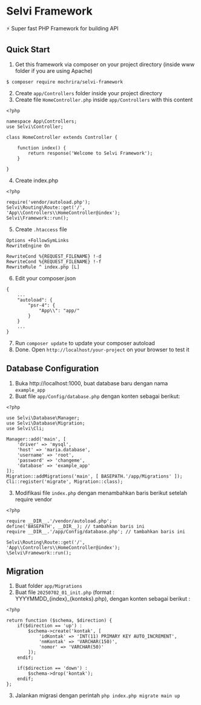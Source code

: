 # Selvi Framework
⚡ Super fast PHP Framework for building API

## Quick Start

1. Get this framework via composer on your project directory (inside www folder if you are using Apache)

```
$ composer require mochrira/selvi-framework
```

2. Create `app/Controllers` folder inside your project directory
3. Create file `HomeController.php` inside `app/Controllers` with this content

```
<?php 

namespace App\Controllers;
use Selvi\Controller;

class HomeController extends Controller {

    function index() {
        return response('Welcome to Selvi Framework');
    }

}

```

4. Create index.php

```
<?php

require('vendor/autoload.php');
Selvi\Routing\Route::get('/', 'App\\Controllers\\HomeController@index');
Selvi\Framework::run();
```

5. Create `.htaccess` file

```
Options +FollowSymLinks
RewriteEngine On

RewriteCond %{REQUEST_FILENAME} !-d
RewriteCond %{REQUEST_FILENAME} !-f
RewriteRule ^ index.php [L]
```


6. Edit your composer.json

```
{
    ...
    "autoload": {
        "psr-4": {
            "App\\": "app/"
        }
    }
    ...
}
```

7. Run `composer update` to update your composer autoload
8. Done. Open `http://localhost/your-project` on your browser to test it

## Database Configuration

1. Buka http://localhost:1000, buat database baru dengan nama `example_app`
2. Buat file `app/Config/database.php` dengan konten sebagai berikut:

```
<?php

use Selvi\Database\Manager;
use Selvi\Database\Migration;
use Selvi\Cli;

Manager::add('main', [
    'driver' => 'mysql',
    'host' => 'maria.database',
    'username' => 'root',
    'password' => 'changeme',
    'database' => 'example_app'
]);
Migration::addMigrations('main', [ BASEPATH.'/app/Migrations' ]);
Cli::register('migrate', Migration::class);
```

3. Modifikasi file `index.php` dengan menambahkan baris berikut setelah require vendor
```
<?php

require __DIR__.'/vendor/autoload.php';
define('BASEPATH', __DIR__); // tambahkan baris ini
require __DIR__.'/app/Config/database.php'; // tambahkan baris ini

Selvi\Routing\Route::get('/', 'App\\Controllers\\HomeController@index');
\Selvi\Framework::run();
```

## Migration

1. Buat folder `app/Migrations`
2. Buat file `20250702_01_init.php` (format : YYYYMMDD_{index}_{konteks}.php), dengan konten sebagai berikut :

```
<?php

return function ($schema, $direction) {
    if($direction == 'up') :
        $schema->create('kontak', [
            'idKontak' => 'INT(11) PRIMARY KEY AUTO_INCREMENT',
            'nmKontak' => 'VARCHAR(150)',
            'nomor' => 'VARCHAR(50)'
        ]);
    endif;

    if($direction == 'down') :
        $schema->drop('kontak');
    endif;
};
```
3. Jalankan migrasi dengan perintah `php index.php migrate main up`
